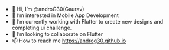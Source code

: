 - 👋 Hi, I’m @androG30(Gaurav)
- 👀 I’m interested in Mobile App Development
- 🌱 I’m currently working with Flutter to create new designs and completing ui challenge.
- 💞️ I’m looking to collaborate on Flutter 
- 📫 How to reach me  https://androg30.github.io

<!---
androG30/androG30 is a ✨ special ✨ repository because its `README.md` (this file) appears on your GitHub profile.
You can click the Preview link to take a look at your changes.
--->
